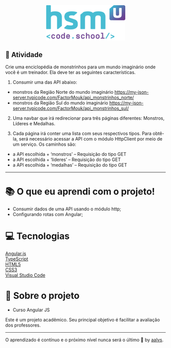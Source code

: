 <div align='center'>
<img src=".github/logo.png" width='250'>
</div>

## 🚀 Atividade

Crie uma enciclopédia de monstrinhos para um mundo imaginário onde você é um treinador. Ela deve ter as seguintes características.

1. Consumir uma das API abaixo:
- monstros da Região Norte do mundo imaginário
https://my-json-server.typicode.com/FactorMouk/api_monstrinhos_norte/
- monstros da Região Sul do mundo imaginário
https://my-json-server.typicode.com/FactorMouk/api_monstrinhos_sul/

2. Uma navbar que irá redirecionar para três páginas diferentes: Monstros, Líderes e Medalhas.

3. Cada página irá conter uma lista com seus respectivos tipos. Para obtê-la, será necessário acessar a API com o módulo HttpClient por meio de um serviço. Os caminhos são:
- a API escolhida + ‘monstros’ – Requisição do tipo GET
- a API escolhida + ‘lideres’ – Requisição do tipo GET
- a API escolhida + ‘medalhas’ – Requisição do tipo GET

---

# 📚 O que eu aprendi com o projeto!

- Consumir dados de uma API usando o módulo http;
- Configurando rotas com Angular;

# 💻 Tecnologias

<a href='https://angular.io/'>Angular.js</a>
<br/>
<a href='https://www.typescriptlang.org/'>TypeScript</a>
<br/>
<a href='https://www.w3schools.com/html/'>HTML5</a>
<br/>
<a href='https://www.w3schools.com/css/'>CSS3</a>
<br/>
<a href='https://code.visualstudio.com/'>Visual Studio Code</a>
<br/>

# 📝 Sobre o projeto

- Curso Angular JS

Este é um projeto acadêmico. Seu principal objetivo é facilitar a avaliação dos professores.

---

O aprendizado é contínuo e o próximo nível nunca será o último 🚀 by [aalvs](https://app.rocketseat.com.br/me/aalvs).
